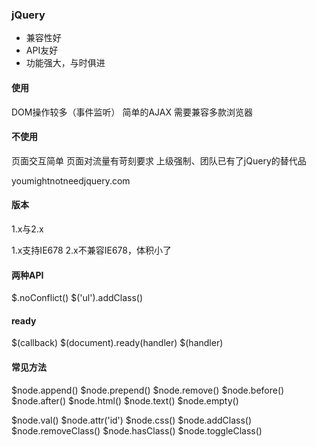### jQuery

 - 兼容性好
 - API友好
 - 功能强大，与时俱进
#### 使用
DOM操作较多（事件监听）
简单的AJAX
需要兼容多款浏览器

#### 不使用

页面交互简单
页面对流量有苛刻要求
上级强制、团队已有了jQuery的替代品

youmightnotneedjquery.com


#### 版本

1.x与2.x

1.x支持IE678
2.x不兼容IE678，体积小了


#### 两种API

$.noConflict()
$('ul').addClass()

#### ready

$(callback)
$(document).ready(handler)
$(handler)

#### 常见方法

$node.append()
$node.prepend()
$node.remove()
$node.before()
$node.after()
$node.html()
$node.text()
$node.empty()

$node.val()
$node.attr('id')
$node.css()
$node.addClass()
$node.removeClass()
$node.hasClass()
$node.toggleClass()